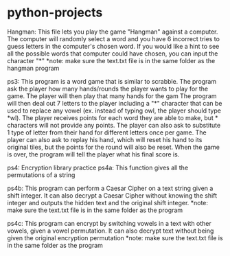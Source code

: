 # python-projects

Hangman: This file lets you play the game "Hangman" against a computer. The computer will randomly select a word and you have 6 incorrect tries to guess letters in the computer's chosen word. If you would like a hint to see all the possible words that computer could have chosen, you can input the character "*"
*note: make sure the text.txt file is in the same folder as the hangman program

ps3: This program is a word game that is similar to scrabble. The program ask the player how many hands/rounds the player wants to play for the game. The player will then play that many hands for the gam The program will then deal out 7 letters to the player including a "*" character that can be used to replace any vowel (ex. instead of typing owl, the player should type *wl). The player receives points for each word they are able to make, but * characters will not provide any points. The player can also ask to substitute 1 type of letter from their hand for different letters once per game. The player can also ask to replay his hand, which will reset his hand to its original tiles, but the points for the round will also be reset. When the game is over, the program will tell the player what his final score is.

ps4: Encryption library practice
  ps4a: This function gives all the permutations of a string

  ps4b: This program can perform a Caesar Cipher on a text string given a shift integer. It can also decrypt a Caesar Cipher without knowing the shift integer and outputs the hidden text and the original shift integer.
 *note: make sure the text.txt file is in the same folder as the program

  ps4c: This program can encrypt by switching vowels in a text with other vowels, given a vowel permutation. It can also decrypt text without being given the original encryption permutation
*note: make sure the text.txt file is in the same folder as the program


